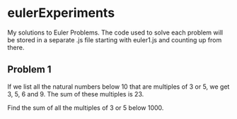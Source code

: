 # eulerExperiments

My solutions to Euler Problems. The code used to solve each problem will be stored in a separate .js file starting with euler1.js and counting up from there.

## Problem 1

If we list all the natural numbers below 10 that are multiples of 3 or 5, we get 3, 5, 6 and 9. The sum of these multiples is 23.

Find the sum of all the multiples of 3 or 5 below 1000.
